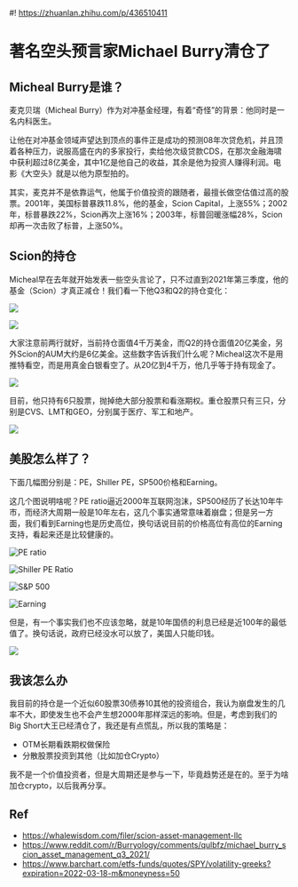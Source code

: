 #! https://zhuanlan.zhihu.com/p/436510411
# 著名空头预言家Michael Burry清仓了

## Micheal Burry是谁？

麦克贝瑞（Micheal Burry）作为对冲基金经理，有着“奇怪”的背景：他同时是一名内科医生。

让他在对冲基金领域声望达到顶点的事件正是成功的预测08年次贷危机，并且顶着各种压力，说服高盛在内的多家投行，卖给他次级贷款CDS，在那次金融海啸中获利超过8亿美金，其中1亿是他自己的收益，其余是他为投资人赚得利润。电影《大空头》就是以他为原型拍的。

其实，麦克并不是依靠运气，他属于价值投资的跟随者，最擅长做空估值过高的股票。2001年，美国标普暴跌11.8%，他的基金，Scion Capital，上涨55%；2002年，标普暴跌22%，Scion再次上涨16%；2003年，标普回暖涨幅28%，Scion却再一次击败了标普，上涨50%。

## Scion的持仓

Micheal早在去年就开始发表一些空头言论了，只不过直到2021年第三季度，他的基金（Scion）才真正减仓！我们看一下他Q3和Q2的持仓变化：

![](https://i.imgur.com/EKXajMa.png)

![](https://i.imgur.com/CWC40pm.png)

大家注意前两行就好，当前持仓面值4千万美金，而Q2的持仓面值20亿美金，另外Scion的AUM大约是6亿美金。这些数字告诉我们什么呢？Micheal这次不是用推特看空，而是用真金白银看空了。从20亿到4千万，他几乎等于持有现金了。

![](https://i.imgur.com/XP74Tet.png)

目前，他只持有6只股票，抛掉绝大部分股票和看涨期权。重仓股票只有三只，分别是CVS、LMT和GEO，分别属于医疗、军工和地产。

![](https://i.imgur.com/SKJ2rdH.png)

## 美股怎么样了？

下面几幅图分别是：PE，Shiller PE，SP500价格和Earning。

这几个图说明啥呢？PE ratio逼近2000年互联网泡沫，SP500经历了长达10年牛市，而经济大周期一般是10年左右，这几个事实通常意味着崩盘；但是另一方面，我们看到Earning也是历史高位，换句话说目前的价格高位有高位的Earning支持，看起来还是比较健康的。

![PE ratio](https://i.imgur.com/2S9uYVC.png)

![Shiller PE Ratio](https://i.imgur.com/CHOsOXK.png)

![S&P 500](https://i.imgur.com/FmbnQ4m.png)

![Earning](https://i.imgur.com/qtnGgpl.png)

但是，有一个事实我们也不应该忽略，就是10年国债的利息已经是近100年的最低值了。换句话说，政府已经没水可以放了，美国人只能印钱。

![](https://i.imgur.com/eYH6gUk.png)

## 我该怎么办

我目前的持仓是一个近似60股票30债券10其他的投资组合，我认为崩盘发生的几率不大，即使发生也不会产生想2000年那样深远的影响。但是，考虑到我们的Big Short大王已经清仓了，我还是有点慌乱，所以我的策略是：

- OTM长期看跌期权做保险
- 分散股票投资到其他（比如加仓Crypto）

我不是一个价值投资者，但是大周期还是参与一下，毕竟趋势还是在的。至于为啥加仓crypto，以后我再分享。

## Ref

- <https://whalewisdom.com/filer/scion-asset-management-llc>
- <https://www.reddit.com/r/Burryology/comments/qulbfz/michael_burry_scion_asset_management_q3_2021/>
- <https://www.barchart.com/etfs-funds/quotes/SPY/volatility-greeks?expiration=2022-03-18-m&moneyness=50>
